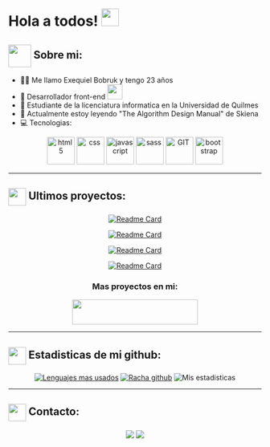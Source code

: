 # Hola a todos! <img src="https://github.com/TheDudeThatCode/TheDudeThatCode/blob/master/Assets/Hi.gif" width="35" />



## <img src="https://github.com/TheDudeThatCode/TheDudeThatCode/blob/master/Assets/Developer.gif" width="45" style="display: inline-block; vertical-align: middle;"/> Sobre mi:
- 👨‍💼 Me llamo Exequiel Bobruk y tengo 23 años
- 🏦 Desarrollador front-end
      <img src="https://media.giphy.com/media/WUlplcMpOCEmTGBtBW/giphy.gif" width="30">
- 📝 Estudiante de la licenciatura informatica en la Universidad de Quilmes
- 📖 Actualmente estoy leyendo "The Algorithm Design Manual" de Skiena
- 💻 Tecnologias:

<p align="center">
      <img src="https://www.vectorlogo.zone/logos/w3_html5/w3_html5-icon.svg" alt="html5" width="55" height="55"/> 
      <img src="https://www.vectorlogo.zone/logos/w3_css/w3_css-icon.svg" alt="css" width="55" height="55"/>
      <img src="https://upload.vectorlogo.zone/logos/javascript/images/239ec8a4-163e-4792-83b6-3f6d96911757.svg" alt="javascript" width="55" height="55"/>
      <img src="https://www.vectorlogo.zone/logos/sass-lang/sass-lang-ar21.svg" alt="sass" width="55" height="55"/>
      <img src="https://www.vectorlogo.zone/logos/git-scm/git-scm-icon.svg" alt="GIT" width="55" height="55"/> 
      <img src="https://upload.vectorlogo.zone/logos/getbootstrap/images/987f8f6c-263a-47b1-a85d-853cfca215d9.svg" alt="bootstrap" width="55" height="55"/>
</p>

---

## <img src="https://cdn-icons-png.flaticon.com/512/1454/1454827.png" width="35" style="display: inline-block; vertical-align: middle;"/> Ultimos proyectos:
<div align="center"  >
 <div>    
   
[![Readme Card](https://github-readme-stats.vercel.app/api/pin/?username=bobrukFS&repo=Portafolio&theme=tokyonight&text_color=ffffff)](https://github.com/BobrukFS/Portafolio)
   
   </div> 

   <div>
     
  [![Readme Card](https://github-readme-stats.vercel.app/api/pin/?username=bobrukFS&repo=Fundacion-Pescar-y-Digitalers&theme=tokyonight&text_color=ffffff)](https://github.com/BobrukFS/Fundacion-Pescar-y-Digitalers)
     
   </div>

<div>
  
  [![Readme Card](https://github-readme-stats.vercel.app/api/pin/?username=bobrukFS&repo=Proyectos-Frontend&theme=tokyonight&text_color=ffffff)](https://github.com/BobrukFS/Portafolio)
  
</div>

<div>
  
  [![Readme Card](https://github-readme-stats.vercel.app/api/pin/?username=bobrukFS&repo=Portafolio&theme=tokyonight&text_color=ffffff)](https://github.com/BobrukFS/Portafolio)
  
</div>

<div align="center" >

### Mas proyectos en mi:
<a href="https://bobrukfs.github.io/Portafolio/" target="_blank"><img src="https://img.shields.io/badge/-Portafolio-%230077B5?style=for-the-badge&logo=microsoftoffice&logoColor=bf91f3&labelColor=1a1b27&color=1a1b27" target="_blank" width="250" height="50"></a>
      
</div>
 

</div>

---
## <img src='https://cdn-icons-png.flaticon.com/512/432/432548.png' width='35' style="display: inline-block; vertical-align: middle;"/> Estadisticas de mi github:

<div align="center">
      
[![Lenguajes mas usados](https://github-readme-stats.vercel.app/api/top-langs/?username=bobrukFS&layout=donut&theme=tokyonight&card_width=200px&text_color=ffffff)](https://github.com/anuraghazra/github-readme-stats)
[![Racha github](https://github-readme-streak-stats.herokuapp.com/?user=bobrukFS&theme=tokyonight&card_width=200px&text_color=ffffff)](https://git.io/streak-stats)
![Mis estadisticas](https://github-readme-stats.vercel.app/api?username=bobrukFS&show_icons=true&hide=issues&count_private=true&include_all_commits=true&theme=tokyonight&card_width=800px&text_color=ffffff&rank_icon=github)
      
</div>

---

## <img src="https://media3.giphy.com/media/v1.Y2lkPTc5MGI3NjExeTFhejI4aGh3djFldWlicnN6aHppdWo2NGc5cGhlc2llNG9ta243ZCZlcD12MV9pbnRlcm5hbF9naWZfYnlfaWQmY3Q9cw/8mvObIgaUbOQKQnIAQ/giphy.gif" width='35' style="display: inline-block; vertical-align: middle;"/> Contacto:

<div align="center" >
      
  <a href = "mailto:bobrukfs@gmail.com"><img src="https://img.shields.io/badge/-Gmail-%23333?style=for-the-badge&logo=gmail&logoColor=red" target="_blank" ></a>
  <a href="https://www.linkedin.com/in/exequiel-bobruk/" target="_blank"><img src="https://img.shields.io/badge/-LinkedIn-%230077B5?style=for-the-badge&logo=linkedin&logoColor=white" target="_blank" ></a> 

</div>







 
